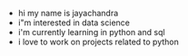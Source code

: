 - hi my name is jayachandra
- i"m interested in data science
- i'm currently learning in python and sql
- i love to work on projects related to python
